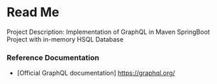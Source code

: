# Read Me
Project Description: Implementation of GraphQL in Maven SpringBoot Project with in-memory HSQL Database

### Reference Documentation
* [Official GraphQL documentation] https://graphql.org/
